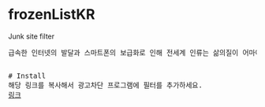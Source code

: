 # frozenListKR
Junk site filter<br/>
<pre>
급속한 인터넷의 발달과 스마트폰의 보급화로 인해 전세계 인류는 삶의질이 어마어마할 정도로 업그레이드되었습니다. 하지만, 장점 뿐만 아니라 단점도 명확합니다. 대한민국 기준으로 혐오성 컨텐츠를 생산 및 배포하는 악성 사이트들은 새롭게 탄생한 사이버상의 생화학무기인셈입니다. 악성 사이트들이 존재하는 한 인위적으로 차단하지 않는 이상 대한민국의 미래 세대는 악성 컨턴츠들에 잠식당할것입니다. 어린아이고 성인이고, 노인이고 할것 없이 자극적이면서 몸에 좋지않는 컨텐츠가 끌리기 마련입니다. 술, 담배가 몸에 좋지 않다는것을 알지만, 쉽사리 끊어내기 힘들지 않습니까?
<pre>

# Install
해당 링크를 복사해서 광고차단 프로그램에 필터를 추가하세요.
<a href='https://raw.githubusercontent.com/elsannadisney/frozenListKR/master/main.txt'>링크</a>
